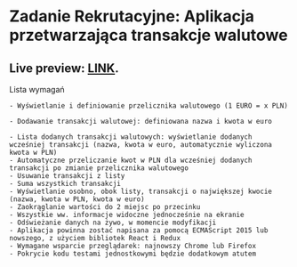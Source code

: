 # Zadanie Rekrutacyjne: Aplikacja przetwarzająca transakcje walutowe


## Live preview: [LINK](https://mieczyslawmilej.github.io/Currency_app/).

Lista wymagań
	
	- Wyświetlanie i definiowanie przelicznika walutowego (1 EURO = x PLN)
	
	- Dodawanie transakcji walutowej: definiowana nazwa i kwota w euro
	
	- Lista dodanych transakcji walutowych: wyświetlanie dodanych wcześniej transakcji (nazwa, kwota w euro, automatycznie wyliczona kwota w PLN)
	- Automatyczne przeliczanie kwot w PLN dla wcześniej dodanych transakcji po zmianie przelicznika walutowego
	- Usuwanie transakcji z listy
	- Suma wszystkich transakcji
	- Wyświetlanie osobno, obok listy, transakcji o największej kwocie (nazwa, kwota w PLN, kwota w euro)
	- Zaokrąglanie wartości do 2 miejsc po przecinku
	- Wszystkie ww. informacje widoczne jednocześnie na ekranie
	- Odświeżanie danych na żywo, w momencie modyfikacji
	- Aplikacja powinna zostać napisana za pomocą ECMAScript 2015 lub nowszego, z użyciem bibliotek React i Redux
	- Wymagane wsparcie przeglądarek: najnowszy Chrome lub Firefox
	- Pokrycie kodu testami jednostkowymi będzie dodatkowym atutem


